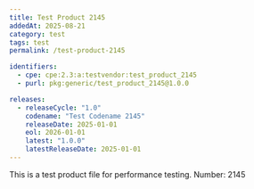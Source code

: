 ```yaml
---
title: Test Product 2145
addedAt: 2025-08-21
category: test
tags: test
permalink: /test-product-2145

identifiers:
  - cpe: cpe:2.3:a:testvendor:test_product_2145
  - purl: pkg:generic/test_product_2145@1.0.0

releases:
  - releaseCycle: "1.0"
    codename: "Test Codename 2145"
    releaseDate: 2025-01-01
    eol: 2026-01-01
    latest: "1.0.0"
    latestReleaseDate: 2025-01-01
---
```


This is a test product file for performance testing. Number: 2145
